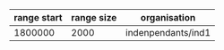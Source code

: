 | range start | range size | organisation |
| ----------- | ---------- | ------------ |
| 1800000 | 2000 | indenpendants/ind1 |
